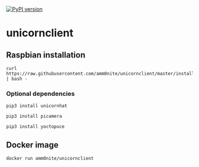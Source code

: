 [![PyPI version](https://badge.fury.io/py/unicornclient.svg)](https://badge.fury.io/py/unicornclient)

# unicornclient

## Raspbian installation
```
curl https://raw.githubusercontent.com/amm0nite/unicornclient/master/install/main.sh | bash -
```
### Optional dependencies
```
pip3 install unicornhat
```
```
pip3 install picamera
```
```
pip3 install yoctopuce
```
## Docker image
```
docker run amm0nite/unicornclient
```
